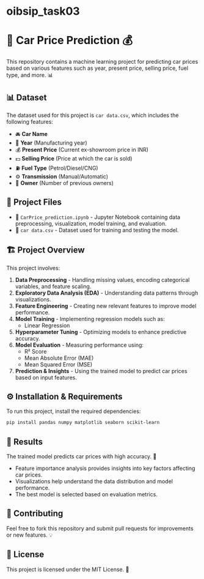 # oibsip_task03
# 🚗 Car Price Prediction 💰

This repository contains a machine learning project for predicting car prices based on various features such as year, present price, selling price, fuel type, and more. 📊

## 📊 Dataset

The dataset used for this project is `car data.csv`, which includes the following features:
- 🚘 **Car Name**
- 📅 **Year** (Manufacturing year)
- 💰 **Present Price** (Current ex-showroom price in INR)
- 💵 **Selling Price** (Price at which the car is sold)
- ⛽ **Fuel Type** (Petrol/Diesel/CNG)
- ⚙️ **Transmission** (Manual/Automatic)
- 👤 **Owner** (Number of previous owners)

## 📂 Project Files

- 📜 `CarPrice_prediction.ipynb` - Jupyter Notebook containing data preprocessing, visualization, model training, and evaluation.
- 📁 `car data.csv` - Dataset used for training and testing the model.

## 🏗️ Project Overview

This project involves:
1. **Data Preprocessing** - Handling missing values, encoding categorical variables, and feature scaling.
2. **Exploratory Data Analysis (EDA)** - Understanding data patterns through visualizations.
3. **Feature Engineering** - Creating new relevant features to improve model performance.
4. **Model Training** - Implementing regression models such as:
   - Linear Regression
5. **Hyperparameter Tuning** - Optimizing models to enhance predictive accuracy.
6. **Model Evaluation** - Measuring performance using:
   - R² Score
   - Mean Absolute Error (MAE)
   - Mean Squared Error (MSE)
7. **Prediction & Insights** - Using the trained model to predict car prices based on input features.

## ⚙️ Installation & Requirements

To run this project, install the required dependencies:

```bash
pip install pandas numpy matplotlib seaborn scikit-learn
```
## 🎯 Results

The trained model predicts car prices with high accuracy. 🌟
- Feature importance analysis provides insights into key factors affecting car prices.
- Visualizations help understand the data distribution and model performance.
- The best model is selected based on evaluation metrics.

## 🤝 Contributing

Feel free to fork this repository and submit pull requests for improvements or new features. 💡

## 📜 License

This project is licensed under the MIT License. 📄
